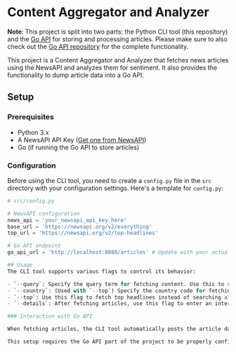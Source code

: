 # Content Aggregator and Analyzer
**Note**: This project is split into two parts: the Python CLI tool (this repository) and the [Go API](https://github.com/DavAnders/cli-agg-api) for storing and processing articles. Please make sure to also check out the [Go API repository](https://github.com/DavAnders/cli-agg-api) for the complete functionality.

This project is a Content Aggregator and Analyzer that fetches news articles using the NewsAPI and analyzes them for sentiment. It also provides the functionality to dump article data into a Go API.

## Setup

### Prerequisites

- Python 3.x
- A NewsAPI API Key ([Get one from NewsAPI](https://newsapi.org/register))
- Go (if running the Go API to store articles)

### Configuration

Before using the CLI tool, you need to create a `config.py` file in the `src` directory with your configuration settings. Here's a template for `config.py`:

```python
# src/config.py

# NewsAPI configuration
news_api = 'your_newsapi_api_key_here'
base_url = 'https://newsapi.org/v2/everything'
top_url = 'https://newsapi.org/v2/top-headlines'

# Go API endpoint
go_api_url = 'http://localhost:8080/articles' # Update with your actual endpoint

## Usage
The CLI tool supports various flags to control its behavior:

- `--query`: Specify the query term for fetching content. Use this to search for specific topics or articles.
- `--country`: (Used with `--top`) Specify the country code for fetching top headlines.
- `--top`: Use this flag to fetch top headlines instead of searching all articles. Requires `--country`.
- `--details`: After fetching articles, use this flag to enter an interactive mode that prompts for more details on individual articles.

### Interaction with Go API

When fetching articles, the CLI tool automatically posts the article data to the specified Go API endpoint (`go_api_url` in `config.py`). Ensure your Go API is running and accessible for this feature to work.

This setup requires the Go API part of the project to be properly configured and running. Please visit [the Go API repository](https://github.com/DavAnders/cli-agg-api) for instructions on setting up and running the Go API.